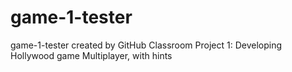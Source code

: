 # game-1-tester
game-1-tester created by GitHub Classroom
Project 1: Developing Hollywood game
Multiplayer, with hints 
